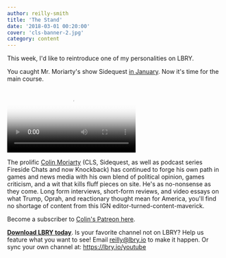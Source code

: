 ```yaml
---
author: reilly-smith
title: 'The Stand'
date: '2018-03-01 00:20:00'
cover: 'cls-banner-2.jpg'
category: content
---
```


This week, I'd like to reintroduce one of my personalities on LBRY.

You caught Mr. Moriarty's show Sidequest [in January](https://lbry.io/news/sidequest). Now it's time for the main course.

<video controls poster="https://berk.ninja/thumbnails/2pI5sJU3lVI" src="https://spee.ch/9fcd6b485e8088908d84cd2f4c042ab7ce21a47f/the-coming-and-going-of-the-wild-west.mp4"/></video>

The prolific [Colin Moriarty](https://open.lbry.io/%40ColinsLastStand) (CLS, Sidequest, as well as podcast series Fireside Chats and now Knockback) has continued to forge his own path in games and news media with his own blend of political opinion, games criticism, and a wit that kills fluff pieces on site. He's as no-nonsense as they come. Long form interviews, short-form reviews, and video essays on what Trump, Oprah, and reactionary thought mean for America, you'll find no shortage of content from this IGN editor-turned-content-maverick.

Become a subscriber to [Colin's Patreon here](https://www.patreon.com/colinslaststand/posts).

[**Download LBRY today**](https://lbry.io/get). Is your favorite channel not on LBRY? Help us feature what you want to see! Email [reilly@lbry.io](mailto:reilly@lbry.io) to make it happen. Or sync your own channel at: https://lbry.io/youtube
